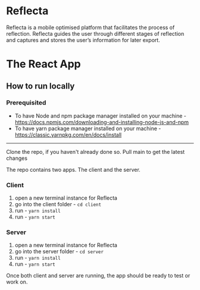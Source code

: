 # Reflecta

Reflecta is a mobile optimised platform that facilitates the process of reflection. Reflecta guides the user through different stages of reflection and captures and stores the user’s information for later export.

# The React App

## How to run locally

### Prerequisited 

- To have Node and npm package manager installed on your machine - https://docs.npmjs.com/downloading-and-installing-node-js-and-npm 
- To have yarn package manager installed on your machine -  https://classic.yarnpkg.com/en/docs/install

---

Clone the repo, if you haven't already done so. Pull main to get the latest changes

The repo contains two apps. The client and the server.

### Client

1. open a new terminal instance for Reflecta
2. go into the client folder - `cd client`
3. run - `yarn install`
4. run - `yarn start`

### Server

1. open a new terminal instance for Reflecta
2. go into the server folder - `cd server`
3. run - `yarn install`
4. run - `yarn start`

Once both client and server are running, the app should be ready to test or work on.
